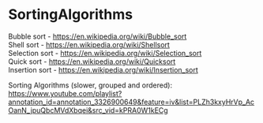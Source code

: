 # SortingAlgorithms

Bubble sort - https://en.wikipedia.org/wiki/Bubble_sort </br>
Shell sort  -  https://en.wikipedia.org/wiki/Shellsort</br>
Selection sort - https://en.wikipedia.org/wiki/Selection_sort</br>
Quick sort - https://en.wikipedia.org/wiki/Quicksort </br>
Insertion sort - https://en.wikipedia.org/wiki/Insertion_sort </br>

Sorting Algorithms (slower, grouped and ordered): </br>
https://www.youtube.com/playlist?annotation_id=annotation_3326900649&feature=iv&list=PLZh3kxyHrVp_AcOanN_jpuQbcMVdXbqei&src_vid=kPRA0W1kECg
